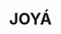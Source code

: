 ---
title: JOYÁ
place: Riviera Maya
description: Un espectáculo emocionante y fantasioso, donde la alegría, el valor y la amistad lo conquistan todo.
poster: poster/poster_joya.avif
---